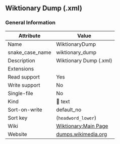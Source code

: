 ## Wiktionary Dump (.xml)

### General Information

| Attribute       | Value                                                                       |
| --------------- | --------------------------------------------------------------------------- |
| Name            | WiktionaryDump                                                              |
| snake_case_name | wiktionary_dump                                                             |
| Description     | Wiktionary Dump (.xml)                                                      |
| Extensions      |                                                                             |
| Read support    | Yes                                                                         |
| Write support   | No                                                                          |
| Single-file     | No                                                                          |
| Kind            | 📝 text                                                                      |
| Sort-on-write   | default_no                                                                  |
| Sort key        | (`headword_lower`)                                                          |
| Wiki            | [Wiktionary:Main Page](https://en.wiktionary.org/wiki/Wiktionary:Main_Page) |
| Website         | [dumps.wikimedia.org](https://dumps.wikimedia.org/mirrors.html)             |




